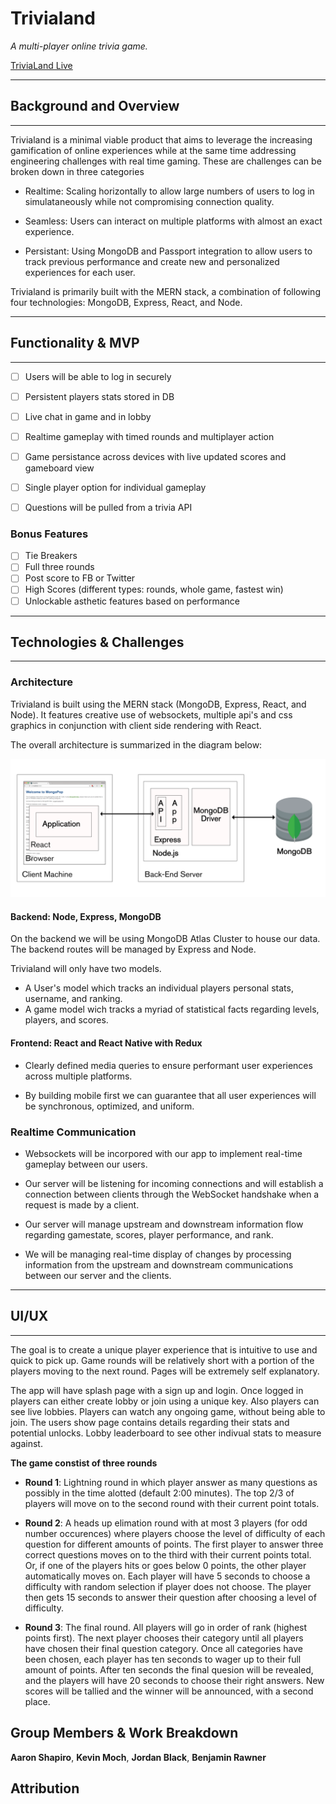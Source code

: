 # Trivialand

_A multi-player online trivia game._

[TriviaLand Live](https://trivialand-app.herokuapp.com/ "Checkoff")
***
## Background and Overview
***


Trivialand is a minimal viable product that aims to leverage the increasing gamification of online experiences while at the same time addressing engineering challenges with real time gaming. These are challenges can be broken down in three categories


- Realtime: Scaling horizontally to allow large numbers of users to log in simulataneously while not compromising connection quality.

- Seamless: Users can interact on multiple platforms with almost an exact experience.

- Persistant: Using MongoDB and Passport integration to allow users to track previous performance and create new and personalized experiences for each user.



Trivialand is primarily built with the MERN stack, a combination of following four technologies: MongoDB, Express, React, and Node.


***
## Functionality & MVP
***

- [ ] Users will be able to log in securely 
- [ ] Persistent players stats stored in DB
- [ ] Live chat in game and in lobby
- [ ] Realtime gameplay with timed rounds and multiplayer action
- [ ] Game persistance across devices with live updated scores and gameboard view
- [ ] Single player option for individual gameplay
- [ ] Questions will be pulled from a trivia API


### Bonus Features

- [ ] Tie Breakers
- [ ] Full three rounds
- [ ] Post score to FB or Twitter
- [ ] High Scores (different types: rounds, whole game, fastest win)
- [ ] Unlockable asthetic features based on performance

***
## Technologies & Challenges
***

### Architecture

Trivialand is built using the MERN stack (MongoDB, Express, React, and Node). It features creative use of websockets, multiple api's and css graphics in conjunction with client side rendering with React.

The overall architecture is summarized in the diagram below:

![Splash](./docs/mern.png)

#### Backend: Node, Express, MongoDB

On the backend we will be using MongoDB Atlas Cluster to house our data. The backend routes will be managed by Express and Node.

Trivialand will only have two models.
- A User's model which tracks an individual players personal stats, username, and ranking.
- A game model wich tracks a myriad of statistical facts regarding levels, players, and scores.

#### Frontend: React and React Native with Redux

- Clearly defined media queries to ensure performant user experiences across multiple platforms.

- By building mobile first we can guarantee that all user experiences will be synchronous, optimized, and uniform.

### Realtime Communication
- Websockets will be incorpored with our app to implement real-time gameplay between our users. 

- Our server will be listening for incoming connections and will establish a connection between clients through the WebSocket handshake when a request is made by a client.

- Our server will manage upstream and downstream information flow regarding gamestate, scores, player performance, and rank.

- We will be managing real-time display of changes by processing information from the upstream and downstream communications between our server and the clients.

***
## UI/UX
***

The goal is to create a unique player experience that is intuitive to use and quick to pick up. Game rounds will be relatively short with a portion of the players moving to the next round. Pages will be extremely self explanatory.

The app will have splash page with a sign up and login. Once logged in players can either create lobby or join using a unique key. Also players can see live lobbies. Players can watch any ongoing game, without being able to join. The users show page contains details regarding their stats and potential unlocks. Lobby leaderboard to see other indivual stats to measure against.

**The game constist of three rounds**
- **Round 1**: Lightning round in which player answer as many questions as possibly in the time alotted (default 2:00 minutes). The top 2/3 of players will move on to the second round with their current point totals.

- **Round 2**: A heads up elimation round with at most 3 players (for odd number occurences) where players choose the level of difficulty of each question for different amounts of points. The first player to answer three correct questions moves on to the third with their current points total. Or, if one of the players hits or goes below 0 points, the other player automatically moves on. Each player will have 5 seconds to choose a difficulty with random selection if player does not choose. The player then gets 15 seconds to answer their question after choosing a level of difficulty.

- **Round 3**: The final round. All players will go in order of rank (highest points first). The next player chooses their category until all players have chosen their final question category. Once all categories have been chosen, each player has ten seconds to wager up to their full amount of points. After ten seconds the final quesion will be revealed, and the players will have 20 seconds to choose their right answers. New scores will be tallied and the winner will be announced, with a second place. 




## Group Members & Work Breakdown

**Aaron Shapiro**,
**Kevin Moch**,
**Jordan Black**,
**Benjamin Rawner**

## Attribution


